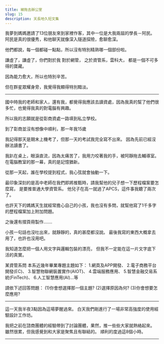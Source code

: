 ```yaml
---
title: 被拖去辦公室
slug: 15
description: 天長地久短文集
---
```


我夢到媽媽邀請了13位朋友來到家裡作客，其中一位是大我兩屆的學長－阿民。
阿民是真的很優秀，和他聊天就像深入隧道探險，愈聊愈深。

他們都說，每一個都碰一點點，所以沒有特別精熟哪一個部份啦。

謙虛了，謙虛了，你們對於我
對於網管，
之於資管系，雲科大，
都是一個不可多得的寶藏。

因為能力愈大，所以也特別辛苦。

但在群星眾耀身旁，我覺得我顯得特別黯淡。

----
國中時我的老師和家人，還有我，都覺得我應該去讀資處，因為我真的幫了他們很多忙，也覺得我真的對電腦有興趣。

所以我的志願就是從彰商資處一路填到私立學校。

到了彰商並沒有想像中順利，那一年我15歲

我記得那天是期末上機考了，但那一天的考試我完全寫不出來。
因為先前已經沒辦法讀書了。

我趴在桌上，眼淚直流，因為太痛苦了，我用力咬著我的手，被阿靜拖去輔導室。
在電腦教室的那一幕，真的是記憶猶新。

從那一天起，誰在學校提到程式，我心弦就會抽動一下。

最印象深刻的是高中老師在我們即將推甄時，請我幫他的兒子想一下歷程檔案要怎麼寫，
是要推普通大學資管系。
他兒子在高一就過了APCS，這件事我聽了兩次了。

也許天下的媽媽天生就經常擔心自己的小孩，我也沒有多問，就幫他寫了1千多字的歷程檔案加上附加問題。

之後還有摺頁冊製作.......

小孩一句話也沒吐出來，就靜靜的，真的甚麼都沒說。
最後我寫的東西大概拿去用了，也許也沒用吧。

我知道怎麼把一個人用文字與邏輯包裝的漂亮，
但我不一定能在這一片文字底下活的真實。

某資管系問 
本系近幾年畢業專題主題如下： 
1.網頁及APP開發、 
2.電子商務平台開發(EC)、 
3.智慧物聯網裝置實作(AIOT)、 
4.雲端服務應用、 
5.智慧金融交易系統(FinTech)、 
6.人工智慧應用(AI)…等

請依下述回答問題： (1)你會想選擇那一個主題? (2)選擇原因為何? (3)你會想要怎麼應用?

---



這一天我半夜3點因為這場夢醒過來。
白天我們剛進行了一場非常高強度的使用經驗設計工作坊。

我把之前在諮商團體的經驗帶到了討論團體，果然，推一些些大家就熱絡起來。
雖然很累，但我感覺到和大家是聚焦且有聯結的。
順利的度過這8個小時。

-----


